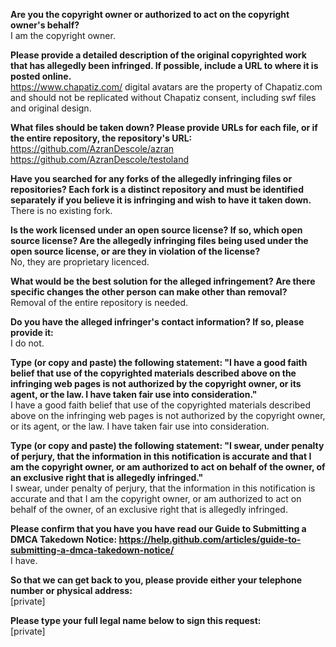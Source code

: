**Are you the copyright owner or authorized to act on the copyright owner's behalf?**  
I am the copyright owner.

**Please provide a detailed description of the original copyrighted work that has allegedly been infringed. If possible, include a URL to where it is posted online.**  
https://www.chapatiz.com/ digital avatars are the property of Chapatiz.com and should not be replicated without Chapatiz consent, including swf files and original design.

**What files should be taken down? Please provide URLs for each file, or if the entire repository, the repository's URL:**  
https://github.com/AzranDescole/azran  
https://github.com/AzranDescole/testoland

**Have you searched for any forks of the allegedly infringing files or repositories? Each fork is a distinct repository and must be identified separately if you believe it is infringing and wish to have it taken down.**  
There is no existing fork.

**Is the work licensed under an open source license? If so, which open source license? Are the allegedly infringing files being used under the open source license, or are they in violation of the license?**  
No, they are proprietary licenced.

**What would be the best solution for the alleged infringement? Are there specific changes the other person can make other than removal?**  
Removal of the entire repository is needed.

**Do you have the alleged infringer's contact information? If so, please provide it:**  
I do not.

**Type (or copy and paste) the following statement: "I have a good faith belief that use of the copyrighted materials described above on the infringing web pages is not authorized by the copyright owner, or its agent, or the law. I have taken fair use into consideration."**  
I have a good faith belief that use of the copyrighted materials described above on the infringing web pages is not authorized by the copyright owner, or its agent, or the law. I have taken fair use into consideration.

**Type (or copy and paste) the following statement: "I swear, under penalty of perjury, that the information in this notification is accurate and that I am the copyright owner, or am authorized to act on behalf of the owner, of an exclusive right that is allegedly infringed."**  
I swear, under penalty of perjury, that the information in this notification is accurate and that I am the copyright owner, or am authorized to act on behalf of the owner, of an exclusive right that is allegedly infringed.

**Please confirm that you have you have read our Guide to Submitting a DMCA Takedown Notice: https://help.github.com/articles/guide-to-submitting-a-dmca-takedown-notice/**    
I have.

**So that we can get back to you, please provide either your telephone number or physical address:**    
[private]  

**Please type your full legal name below to sign this request:**  
[private]

